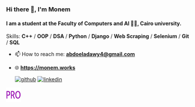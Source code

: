 ### Hi there 👋, I'm Monem
#### I am a student at the Faculty of Computers and AI 👨‍💻, Cairo university.

Skills: **C++** / **OOP** / **DSA** / **Python** / **Django** / **Web Scraping** / **Selenium** / **Git** / **SQL**

<!-- - 🌱 I’m currently learning **kali linux** -->
- 📫 How to reach me: **abdoeladawy4@gmail.com**
- 🌐 **https://monem.works**

  [<img src='https://cdn.jsdelivr.net/npm/simple-icons@3.0.1/icons/github.svg' alt='github' height='40'>](https://github.com/mn3mnn)
 [<img src='https://cdn.jsdelivr.net/npm/simple-icons@3.0.1/icons/linkedin.svg' alt='linkedin' height='40'>](https://www.linkedin.com/in/monaem-tarek/) 
<!--  [<img src='https://cdn.jsdelivr.net/npm/simple-icons@3.0.1/icons/instagram.svg' alt='instagram' height='40'>](https://www.instagram.com/mn3mnn/)   -->

<a href='https://github.com/pricing'><img src='https://raw.githubusercontent.com/acervenky/animated-github-badges/master/assets/pro.gif' width='40' height='40'></a> 

